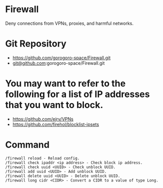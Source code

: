# Firewall
Deny connections from VPNs, proxies, and harmful networks.

# Git Repository
- https://github.com/gorogoro-space/Firewall.git
- git@github.com:gorogoro-space/Firewall.git

# You may want to refer to the following for a list of IP addresses that you want to block.
- https://github.com/ejrv/VPNs
- https://github.com/firehol/blocklist-ipsets

# Command
```
/firewall reload - Reload config.
/firewall check ipaddr <ip address> - Check block ip address.
/firewall check uuid <UUID> - Check unblock UUID.
/firewall add uuid <UUID> - Add unblock UUID.
/firewall delete uuid <UUID> - Delete unblock UUID.
/firewall long cidr <CIDR> - Convert a CIDR to a value of type Long.
```